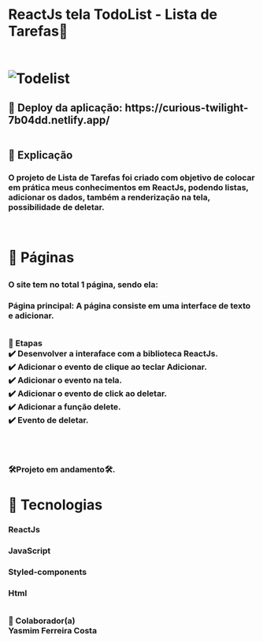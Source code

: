 <h1> ReactJs tela TodoList - Lista de Tarefas📰 <br>
<br>

![Todelist](https://user-images.githubusercontent.com/97356148/189931748-8585aadc-83af-487c-a73c-da15988b64a9.png)

<h2>🚀 Deploy da aplicação: https://curious-twilight-7b04dd.netlify.app/


<br>📄 Explicação

<h3>O projeto de Lista de Tarefas foi criado com objetivo de colocar em prática meus conhecimentos em ReactJs, podendo listas, adicionar os dados, também a renderização na tela, possibilidade de deletar.

<br><h1>📁 Páginas

<h3>O site tem no total 1 página, sendo ela:

<h3>Página principal: A página consiste em uma interface de texto e adicionar.

<br>🎯 Etapas
<br>✔️ Desenvolver a interaface com a biblioteca ReactJs.
<br>✔️ Adicionar o evento de clique ao teclar Adicionar.
<br>✔️ Adicionar o evento na tela.
<br>✔️ Adicionar o evento de click ao deletar.
<br>✔️ Adicionar a função delete.
<br>✔️ Evento de deletar.

  
<br>

<br>🛠Projeto em andamento🛠.

<h1>🚀 Tecnologias
<br><h3>ReactJs
<br><h3>JavaScript
<br><h3>Styled-components
<br><h3>Html

<br>🤝 Colaborador(a)
 <br>Yasmim Ferreira Costa

